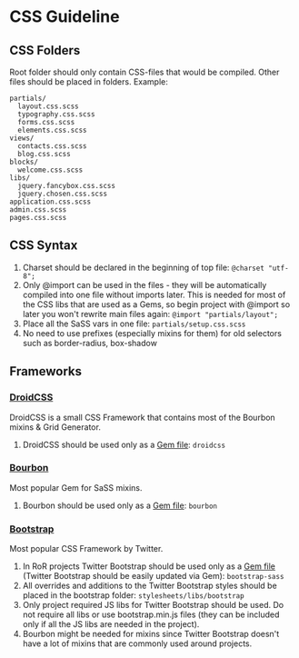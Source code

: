# CSS Guideline

## CSS Folders
Root folder should only contain CSS-files that would be compiled. Other files should be placed in folders. Example:


    partials/
      layout.css.scss
      typography.css.scss
      forms.css.scss
      elements.css.scss
    views/
      contacts.css.scss
      blog.css.scss
    blocks/
      welcome.css.scss
    libs/
      jquery.fancybox.css.scss
      jquery.chosen.css.scss
    application.css.scss
    admin.css.scss
    pages.css.scss

## CSS Syntax
1. Charset should be declared in the beginning of top file: ```@charset "utf-8";```
2. Only @import can be used in the files - they will be automatically compiled into one file without imports later. This is needed for most of the CSS libs that are used as a Gems, so begin project with @import so later you won't rewrite main files again: ```@import "partials/layout";```
3. Place all the SaSS vars in one file: ```partials/setup.css.scss```
4. No need to use prefixes (especially mixins for them) for old selectors such as border-radius, box-shadow

## Frameworks

### [DroidCSS](https://github.com/droidlabs/droidcss)
DroidCSS is a small CSS Framework that contains most of the Bourbon mixins & Grid Generator.

1. DroidCSS should be used only as a [Gem file](http://rubygems.org/gems/droidcss): ```droidcss```

### [Bourbon](https://github.com/thoughtbot/bourbon)
Most popular Gem for SaSS mixins.

1. Bourbon should be used only as a [Gem file](http://rubygems.org/gems/bourbon): ```bourbon```

### [Bootstrap](https://github.com/twbs/bootstrap-sass)
Most popular CSS Framework by Twitter.

1. In RoR projects Twitter Bootstrap should be used only as a [Gem file](http://rubygems.org/gems/bootstrap-sass) (Twitter Bootstrap should be easily updated via Gem): ```bootstrap-sass```
2. All overrides and additions to the Twitter Bootstrap styles should be placed in the bootstrap folder: ```stylesheets/libs/bootstrap```
3. Only project required JS libs for Twitter Bootstrap should be used. Do not require all libs or use bootstrap.min.js files (they can be included only if all the JS libs are needed in the project).
4. Bourbon might be needed for mixins since Twitter Bootstrap doesn't have a lot of mixins that are commonly used around projects.
